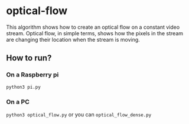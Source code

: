 # optical-flow

This algorithm shows how to create an optical flow on a constant video stream. Optical flow, in simple terms, shows how the pixels in the stream are changing their location when the stream is moving.

## How to run?
### On a Raspberry pi
`python3 pi.py`

### On a PC
`python3 optical_flow.py` or you can `optical_flow_dense.py`
